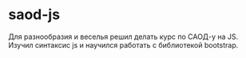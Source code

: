 # saod-js
Для разнообразия и веселья решил делать курс по САОД-у на JS. Изучил синтаксис js и научился работать с библиотекой bootstrap.
